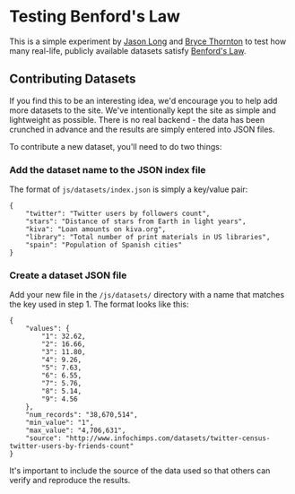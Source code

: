 # Testing Benford's Law

This is a simple experiment by [Jason Long](http://twitter.com/jasonlong) and [Bryce Thornton](http://twitter.com/brycethornton) to test how many real-life, publicly available datasets satisfy [Benford's Law](http://en.wikipedia.org/wiki/Benfords_law).

## Contributing Datasets

If you find this to be an interesting idea, we'd encourage you to help add more datasets to the site. We've intentionally kept the site as simple and lightweight as possible. There is no real backend - the data has been crunched in advance and the results are simply entered into JSON files.

To contribute a new dataset, you'll need to do two things:

### Add the dataset name to the JSON index file

The format of `js/datasets/index.json` is simply a key/value pair:

	{
		"twitter": "Twitter users by followers count",
		"stars": "Distance of stars from Earth in light years",
		"kiva": "Loan amounts on kiva.org",
		"library": "Total number of print materials in US libraries",
		"spain": "Population of Spanish cities"
	}

### Create a dataset JSON file

Add your new file in the `/js/datasets/` directory with a name that matches the key used in step 1. The format looks like this:

	{
		"values": {
			"1": 32.62,
			"2": 16.66,
			"3": 11.80,
			"4": 9.26,
			"5": 7.63,
			"6": 6.55,
			"7": 5.76,
			"8": 5.14,
			"9": 4.56
		},
		"num_records": "38,670,514",
		"min_value": "1",
		"max_value": "4,706,631",
		"source": "http://www.infochimps.com/datasets/twitter-census-twitter-users-by-friends-count"
	}

It's important to include the source of the data used so that others can verify and reproduce the results.